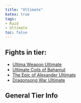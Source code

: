 ```yaml
---
title: "Ultimate"
katex: true
tags:
- Raid
- Ultimate
toc: false
---
```

## Fights in tier:

- [Ultima Weapon Ultimate](Ultima%20Weapon%20Ultimate)
- [Ultimate Coils of Bahamut](Ultimate%20Coils%20of%20Bahamut)
- [The Epic of Alexander Ultimate](notes/The%20Epic%20of%20Alexander%20Ultimate.md)
- [Dragonsong War Ultimate](notes/Dragonsong%20War%20Ultimate.md)

## General Tier Info
